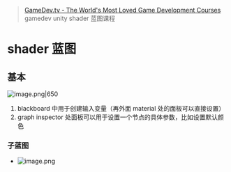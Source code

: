 > [GameDev.tv - The World's Most Loved Game Development Courses](https://www.gamedev.tv/dashboard/courses/6/4418) gamedev unity shader 蓝图课程
# shader 蓝图
## 基本
![image.png|650](https://thdlrt.oss-cn-beijing.aliyuncs.com/undefined20241212205645.png)
1. blackboard 中用于创建输入变量（再外面 material 处的面板可以直接设置）
2. graph inspector 处面板可以用于设置一个节点的具体参数，比如设置默认颜色

### 子蓝图

- ![image.png](https://thdlrt.oss-cn-beijing.aliyuncs.com/undefined20241212213845.png)
